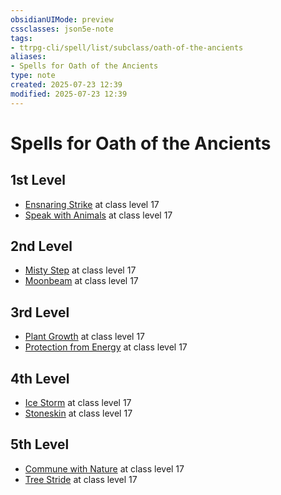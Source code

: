 ```yaml
---
obsidianUIMode: preview
cssclasses: json5e-note
tags:
- ttrpg-cli/spell/list/subclass/oath-of-the-ancients
aliases:
- Spells for Oath of the Ancients
type: note
created: 2025-07-23 12:39
modified: 2025-07-23 12:39
---
```

# Spells for Oath of the Ancients

## 1st Level

- [Ensnaring Strike](/03_Mechanics/CLI/spells/ensnaring-strike-xphb.md "XPHB") at class level 17
- [Speak with Animals](/03_Mechanics/CLI/spells/speak-with-animals-xphb.md "XPHB") at class level 17

## 2nd Level

- [Misty Step](/03_Mechanics/CLI/spells/misty-step-xphb.md "XPHB") at class level 17
- [Moonbeam](/03_Mechanics/CLI/spells/moonbeam-xphb.md "XPHB") at class level 17

## 3rd Level

- [Plant Growth](/03_Mechanics/CLI/spells/plant-growth-xphb.md "XPHB") at class level 17
- [Protection from Energy](/03_Mechanics/CLI/spells/protection-from-energy-xphb.md "XPHB") at class level 17

## 4th Level

- [Ice Storm](/03_Mechanics/CLI/spells/ice-storm-xphb.md "XPHB") at class level 17
- [Stoneskin](/03_Mechanics/CLI/spells/stoneskin-xphb.md "XPHB") at class level 17

## 5th Level

- [Commune with Nature](/03_Mechanics/CLI/spells/commune-with-nature-xphb.md "XPHB") at class level 17
- [Tree Stride](/03_Mechanics/CLI/spells/tree-stride-xphb.md "XPHB") at class level 17